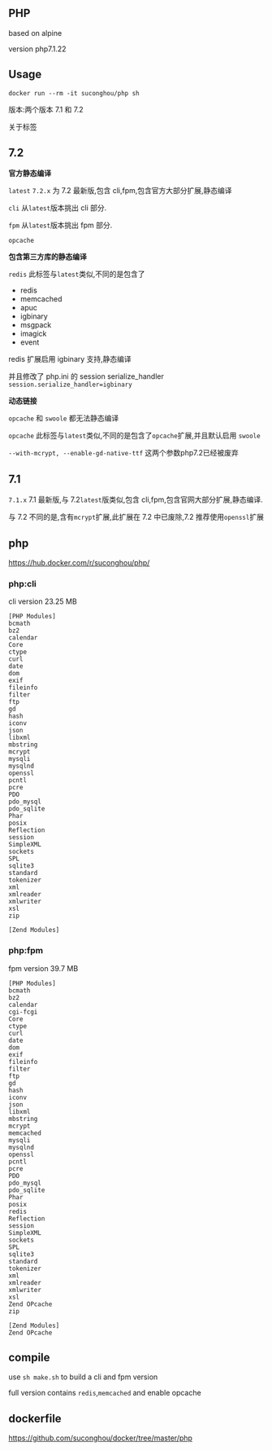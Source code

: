 ## PHP

based on alpine

version php7.1.22

## Usage

```
docker run --rm -it suconghou/php sh
```

版本:两个版本 7.1 和 7.2

关于标签

## 7.2

**官方静态编译**

`latest` `7.2.x` 为 7.2 最新版,包含 cli,fpm,包含官方大部分扩展,静态编译

`cli` 从`latest`版本挑出 cli 部分.

`fpm` 从`latest`版本挑出 fpm 部分.

`opcache`

**包含第三方库的静态编译**

`redis` 此标签与`latest`类似,不同的是包含了

- redis
- memcached
- apuc
- igbinary
- msgpack
- imagick
- event

redis 扩展启用 igbinary 支持,静态编译

并且修改了 php.ini 的 session serialize_handler `session.serialize_handler=igbinary`

**动态链接**

`opcache` 和 `swoole` 都无法静态编译

`opcache` 此标签与`latest`类似,不同的是包含了`opcache`扩展,并且默认启用
`swoole`


`--with-mcrypt, --enable-gd-native-ttf` 这两个参数php7.2已经被废弃

## 7.1

`7.1.x` 7.1 最新版,与 7.2`latest`版类似,包含 cli,fpm,包含官网大部分扩展,静态编译.

与 7.2 不同的是,含有`mcrypt`扩展,此扩展在 7.2 中已废除,7.2 推荐使用`openssl`扩展

## php

https://hub.docker.com/r/suconghou/php/

### php:cli

cli version 23.25 MB

```
[PHP Modules]
bcmath
bz2
calendar
Core
ctype
curl
date
dom
exif
fileinfo
filter
ftp
gd
hash
iconv
json
libxml
mbstring
mcrypt
mysqli
mysqlnd
openssl
pcntl
pcre
PDO
pdo_mysql
pdo_sqlite
Phar
posix
Reflection
session
SimpleXML
sockets
SPL
sqlite3
standard
tokenizer
xml
xmlreader
xmlwriter
xsl
zip

[Zend Modules]
```

### php:fpm

fpm version 39.7 MB

```
[PHP Modules]
bcmath
bz2
calendar
cgi-fcgi
Core
ctype
curl
date
dom
exif
fileinfo
filter
ftp
gd
hash
iconv
json
libxml
mbstring
mcrypt
memcached
mysqli
mysqlnd
openssl
pcntl
pcre
PDO
pdo_mysql
pdo_sqlite
Phar
posix
redis
Reflection
session
SimpleXML
sockets
SPL
sqlite3
standard
tokenizer
xml
xmlreader
xmlwriter
xsl
Zend OPcache
zip

[Zend Modules]
Zend OPcache
```

## compile

use `sh make.sh` to build a cli and fpm version

full version contains `redis`,`memcached` and enable opcache

## dockerfile

https://github.com/suconghou/docker/tree/master/php
